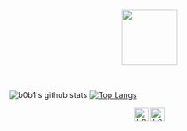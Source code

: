 <br>
<p align="center">
  <img src="https://media3.giphy.com/media/ln7z2eWriiQAllfVcn/200w.webp" width="100">
</p>
<br>

![b0b1's github stats](https://github-readme-stats.vercel.app/api?username=0xb0b1&show_icons=true&count_private=true&hide=stars&include_all_commits=true&theme=buefy)
[![Top Langs](https://github-readme-stats.vercel.app/api/top-langs/?username=0xb0b1&langs_count=10&layout=compact)](https://github.com/0xb0b1/github-readme-stats)

<p align="center">
  <a href="https://twitter.com/p_vcente" target="_blank">
    <img align="center" src="https://simpleicons.org/icons/twitter.svg" alt="b0b1" height="25" width="25" /></a>
  <a href="https://t.me/b_0_b_1" target="_blank">
    <img align="center" src="https://simpleicons.org/icons/telegram.svg" alt="b0b1" height="25" width="25" /></a>
</p>
